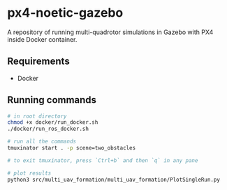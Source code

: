 # px4-noetic-gazebo

A repository of running multi-quadrotor simulations in Gazebo with PX4 inside Docker container.

## Requirements

* Docker

## Running commands

```bash
# in root directory
chmod +x docker/run_docker.sh
./docker/run_ros_docker.sh

# run all the commands
tmuxinator start . -p scene=two_obstacles

# to exit tmuxinator, press `Ctrl+b` and then `q` in any pane

# plot results
python3 src/multi_uav_formation/multi_uav_formation/PlotSingleRun.py
```